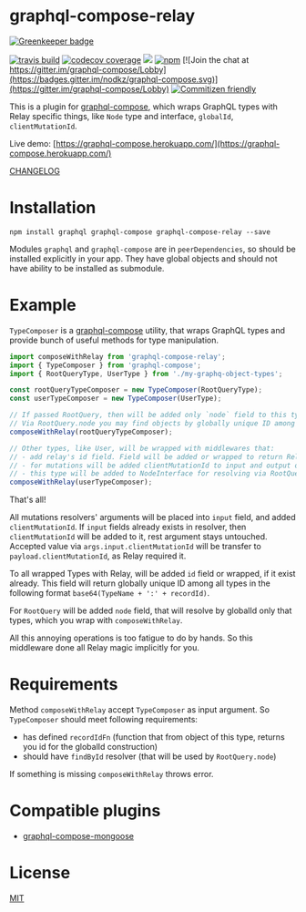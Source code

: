 # graphql-compose-relay

[![Greenkeeper badge](https://badges.greenkeeper.io/nodkz/graphql-compose-relay.svg)](https://greenkeeper.io/)

[![travis build](https://img.shields.io/travis/nodkz/graphql-compose-relay.svg)](https://travis-ci.org/nodkz/graphql-compose-relay)
[![codecov coverage](https://img.shields.io/codecov/c/github/nodkz/graphql-compose-relay.svg)](https://codecov.io/github/nodkz/graphql-compose-relay)
[![](https://img.shields.io/npm/v/graphql-compose-relay.svg)](https://www.npmjs.com/package/graphql-compose-relay)
[![npm](https://img.shields.io/npm/dt/graphql-compose-relay.svg)](http://www.npmtrends.com/graphql-compose-relay)
[![Join the chat at https://gitter.im/graphql-compose/Lobby](https://badges.gitter.im/nodkz/graphql-compose.svg)](https://gitter.im/graphql-compose/Lobby)
[![Commitizen friendly](https://img.shields.io/badge/commitizen-friendly-brightgreen.svg)](http://commitizen.github.io/cz-cli/)


This is a plugin for [graphql-compose](https://github.com/nodkz/graphql-compose), which wraps GraphQL types with Relay specific things, like `Node` type and interface, `globalId`, `clientMutationId`.

Live demo: [https://graphql-compose.herokuapp.com/](https://graphql-compose.herokuapp.com/)

[CHANGELOG](https://github.com/nodkz/graphql-compose-relay/blob/master/CHANGELOG.md)

Installation
============
```
npm install graphql graphql-compose graphql-compose-relay --save
```
Modules `graphql` and `graphql-compose` are in `peerDependencies`, so should be installed explicitly in your app. They have global objects and should not have ability to be installed as submodule.

Example
=======
`TypeComposer` is a [graphql-compose](https://github.com/nodkz/graphql-compose) utility, that wraps GraphQL types and provide bunch of useful methods for type manipulation.
```js
import composeWithRelay from 'graphql-compose-relay';
import { TypeComposer } from 'graphql-compose';
import { RootQueryType, UserType } from './my-graphq-object-types';

const rootQueryTypeComposer = new TypeComposer(RootQueryType);
const userTypeComposer = new TypeComposer(UserType);

// If passed RootQuery, then will be added only `node` field to this type.
// Via RootQuery.node you may find objects by globally unique ID among all types.
composeWithRelay(rootQueryTypeComposer);

// Other types, like User, will be wrapped with middlewares that:
// - add relay's id field. Field will be added or wrapped to return Relay's globally unique ID.
// - for mutations will be added clientMutationId to input and output objects types
// - this type will be added to NodeInterface for resolving via RootQuery.node
composeWithRelay(userTypeComposer);
```
That's all!

All mutations resolvers' arguments will be placed into `input` field, and added `clientMutationId`. If `input` fields already exists in resolver, then  `clientMutationId` will be added to it, rest argument stays untouched. Accepted value via `args.input.clientMutationId` will be transfer to `payload.clientMutationId`, as Relay required it.

To all wrapped Types with Relay, will be added `id` field or wrapped, if it exist already. This field will return globally unique ID among all types in the following format `base64(TypeName + ':' + recordId)`.  

For `RootQuery` will be added `node` field, that will resolve by globalId only that types, which you wrap with `composeWithRelay`.

All this annoying operations is too fatigue to do by hands. So this middleware done all Relay magic implicitly for you.

Requirements
============
Method `composeWithRelay` accept `TypeComposer` as input argument. So `TypeComposer` should meet following requirements:
- has defined `recordIdFn` (function that from object of this type, returns you id for the globalId construction)
- should have `findById` resolver (that will be used by `RootQuery.node`)

If something is missing `composeWithRelay` throws error.

Compatible plugins
==================
- [graphql-compose-mongoose](https://github.com/nodkz/graphql-compose-mongoose)


License
=======
[MIT](https://github.com/nodkz/graphql-compose-relay/blob/master/LICENSE.md)
